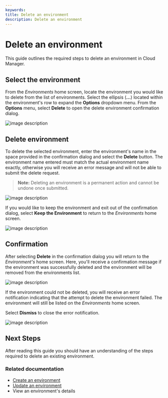 ```yaml
---
keywords:
title: Delete an environment
description: Delete an environment
---
```

# Delete an environment

This guide outlines the required steps to delete an environment in Cloud Manager.

## Select the environment

From the *Environments* home screen, locate the environment you would like to delete from the list of environments. Select the ellipsis (**...**) located within the environment's row to expand the **Options** dropdown menu. From the **Options** menu, select **Delete** to open the delete environment confirmation dialog.

![image description](environments/environment-overview/images/delete-options.png)

## Delete environment

To delete the selected environment, enter the environment's name in the space provided in the confirmation dialog and select the **Delete** button. The environment name entered must match the actual environment name exactly, otherwise you will receive an error message and will not be able to submit the delete request.

> **Note:** Deleting an environment is a permanent action and cannot be undone once submitted.

![image description](environments/environment-overview/images/delete-enter-name.png)

If you would like to keep the environment and exit out of the confirmation dialog, select **Keep the Environment** to return to the *Environments* home screen.

![image description](environments/environment-overview/images/delete-keep-env.png)

## Confirmation

After selecting **Delete** in the confirmation dialog you will return to the *Environment's* home screen. Here, you'll receive a confirmation message if the environment was successfully deleted and the environment will be removed from the environments list.

![image description](environments/environment-overview/images/delete-success.png)

If the environment could not be deleted, you will receive an error notification indicating that the attempt to delete the environment failed. The environment will still be listed on the *Environments* home screen.

Select **Dismiss** to close the error notification.

![image description](environments/environment-overview/images/delete-error.png)

## Next Steps

After reading this guide you should have an understanding of the steps required to delete an existing environment.

### Related documentation

- [Create an environment](create-an-environment.md)
- [Update an environment](update-an-environment.md)
- View an environment's details




